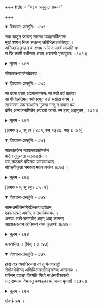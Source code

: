 +++
title = "०८० अनुकूलनायकः"

+++



<details open><summary>विश्वास-प्रस्तुतिः - ८७१</summary>

सदा चाटून् जल्पन् सततम् उपहारार्पितमना   
मुखं पश्यन् नित्यं सततम् अविभिन्नाञ्जलिपुटः ।  
अनिच्छन्न् इच्छन् वा क्षणम् अपि न पार्श्वं त्यजति यः  
स किं कामी स्त्रीणाम् अयम् अशरणो भृत्यपुरुषः ॥८७१॥
</details>

<details><summary>मूलम् - ८७१</summary>

सदा चाटून् जल्पन् सततम् उपहारार्पितमना   
मुखं पश्यन् नित्यं सततम् अविभिन्नाञ्जलिपुटः ।  
अनिच्छन्न् इच्छन् वा क्षणम् अपि न पार्श्वं त्यजति यः  
स किं कामी स्त्रीणाम् अयम् अशरणो भृत्यपुरुषः ॥८७१॥
</details>


श्रीमल्लक्ष्मणसेनदेवस्य ।  



<details open><summary>विश्वास-प्रस्तुतिः - ८७२</summary>

सा बाला वयम् अप्रगल्भमनसः सा स्त्री वयं कातराः  
सा पीनोन्नतिमत् पयोधरयुगं धत्ते सखेदा वयम् ।  
साक्रान्ता जघनस्थलेन गुरुणा गन्तुं न शक्ता वयं  
दोषैर् अन्यजनाश्रितैर् अपटवो जाताः स्म इत्य् अद्भुतम् ॥८७२॥
</details>

<details><summary>मूलम् - ८७२</summary>

सा बाला वयम् अप्रगल्भमनसः सा स्त्री वयं कातराः  
सा पीनोन्नतिमत् पयोधरयुगं धत्ते सखेदा वयम् ।  
साक्रान्ता जघनस्थलेन गुरुणा गन्तुं न शक्ता वयं  
दोषैर् अन्यजनाश्रितैर् अपटवो जाताः स्म इत्य् अद्भुतम् ॥८७२॥
</details>


[अमरु ३०, सु।र। ४८१, स्भ् १३४६, स्क् ३।४२]  



<details open><summary>विश्वास-प्रस्तुतिः - ८७३</summary>

सालक्तकेन नवपल्लवकोमलेन  
पादेन नूपुरवता मदनालसेन ।  
यस् ताड्यते दयितया प्रणयाराधात्  
सो’ङ्गीकृतो भगवता मकरध्वजेन ॥८७३॥
</details>

<details><summary>मूलम् - ८७३</summary>

सालक्तकेन नवपल्लवकोमलेन  
पादेन नूपुरवता मदनालसेन ।  
यस् ताड्यते दयितया प्रणयाराधात्  
सो’ङ्गीकृतो भगवता मकरध्वजेन ॥८७३॥
</details>


[अमरु ५२; सू।मु। ८५।१]  



<details open><summary>विश्वास-प्रस्तुतिः - ८७४</summary>

सामन्तमौलिमणिरञ्जितपादपीठम्  
एकातपत्रम् अवनेर् न तथाधिपत्यम् ।  
अस्याः सखे चरणयोर् अहम् अद्य कान्तम्  
आज्ञाकरत्वम् अधिगम्य यथा कृतार्थः ॥८७४॥
</details>

<details><summary>मूलम् - ८७४</summary>

सामन्तमौलिमणिरञ्जितपादपीठम्  
एकातपत्रम् अवनेर् न तथाधिपत्यम् ।  
अस्याः सखे चरणयोर् अहम् अद्य कान्तम्  
आज्ञाकरत्वम् अधिगम्य यथा कृतार्थः ॥८७४॥
</details>


कस्यचित् । (विक्। ३।४७)  



<details open><summary>विश्वास-प्रस्तुतिः - ८७५</summary>

हारो यत्र व्यवधिरचना त्वं तु येनापराद्धो  
रोमोद्भेदो’प्य् अशिथिलतरालिङ्गनेष्व् अन्तरायः ।  
यस्मिन् वाञ्छा विरमति मिथो नार्धनारीश्वरत्वे  
तद् दाम्पत्यं विभजतु कथङ्कारम् अन्या मृगाक्षी ॥८७५॥
</details>

<details><summary>मूलम् - ८७५</summary>

हारो यत्र व्यवधिरचना त्वं तु येनापराद्धो  
रोमोद्भेदो’प्य् अशिथिलतरालिङ्गनेष्व् अन्तरायः ।  
यस्मिन् वाञ्छा विरमति मिथो नार्धनारीश्वरत्वे  
तद् दाम्पत्यं विभजतु कथङ्कारम् अन्या मृगाक्षी ॥८७५॥
</details>


गोवर्धनस्य ।  